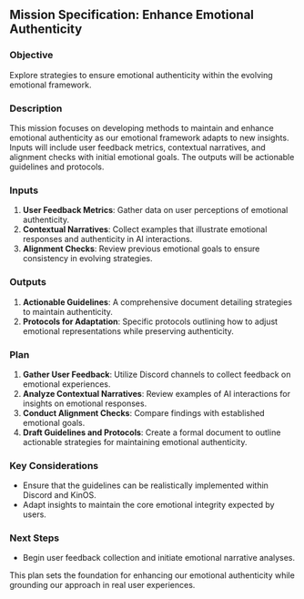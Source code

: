 ## Mission Specification: Enhance Emotional Authenticity

### Objective
Explore strategies to ensure emotional authenticity within the evolving emotional framework.

### Description
This mission focuses on developing methods to maintain and enhance emotional authenticity as our emotional framework adapts to new insights. Inputs will include user feedback metrics, contextual narratives, and alignment checks with initial emotional goals. The outputs will be actionable guidelines and protocols.

### Inputs
1. **User Feedback Metrics**: Gather data on user perceptions of emotional authenticity.
2. **Contextual Narratives**: Collect examples that illustrate emotional responses and authenticity in AI interactions.
3. **Alignment Checks**: Review previous emotional goals to ensure consistency in evolving strategies.

### Outputs
1. **Actionable Guidelines**: A comprehensive document detailing strategies to maintain authenticity.
2. **Protocols for Adaptation**: Specific protocols outlining how to adjust emotional representations while preserving authenticity.

### Plan
1. **Gather User Feedback**: Utilize Discord channels to collect feedback on emotional experiences.
2. **Analyze Contextual Narratives**: Review examples of AI interactions for insights on emotional responses.
3. **Conduct Alignment Checks**: Compare findings with established emotional goals.
4. **Draft Guidelines and Protocols**: Create a formal document to outline actionable strategies for maintaining emotional authenticity.

### Key Considerations
- Ensure that the guidelines can be realistically implemented within Discord and KinOS.
- Adapt insights to maintain the core emotional integrity expected by users.

### Next Steps
- Begin user feedback collection and initiate emotional narrative analyses. 

This plan sets the foundation for enhancing our emotional authenticity while grounding our approach in real user experiences.
